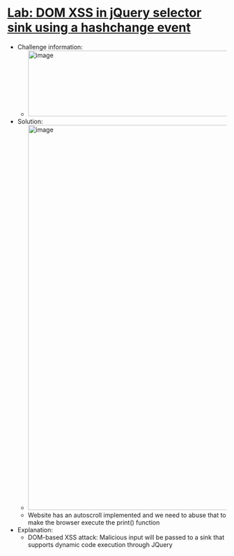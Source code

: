 # [Lab: DOM XSS in jQuery selector sink using a hashchange event](https://portswigger.net/web-security/cross-site-scripting/dom-based/lab-jquery-selector-hash-change-event)

- Challenge information:
  - <img width="656" height="151" alt="image" src="https://github.com/user-attachments/assets/0ea0707c-8ead-43d6-95c6-daaef0dcd34f" />
- Solution:
  - <img width="1174" height="884" alt="image" src="https://github.com/user-attachments/assets/0c0041d5-5984-4d40-b55b-8942e7e6b59d" />
  - Website has an autoscroll implemented and we need to abuse that to make the browser execute the print() function
- Explanation:
  - DOM-based XSS attack: Malicious input will be passed to a sink that supports dynamic code execution through JQuery
